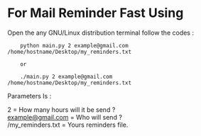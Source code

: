<H1>For Mail Reminder Fast Using</H1>

Open the any GNU/Linux distribution terminal follow the codes :

        python main.py 2 example@gmail.com /home/hostname/Desktop/my_reminders.txt
        
        or
        
        ./main.py 2 example@gmail.com /home/hostname/Desktop/my_reminders.txt

Parameters Is :<br>

2 = How many hours will it be send ? <br>
example@gmail.com = Who will send ?<br>
/my_reminders.txt = Yours reminders file.<br>
